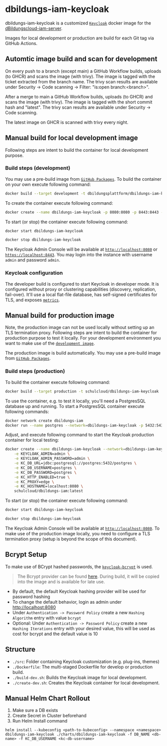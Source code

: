 # dbildungs-iam-keycloak

dbildungs-iam-keycloak is a customized [`Keycloak`](https://github.com/keycloak/keycloak) docker image for the [dBildungscloud-iam-server](https://github.com/dBildungsplattform/dbildungs-iam-server).

Images for local development or production are build for each Git tag via GitHub Actions.

## Automtic image build and scan for development
On every push to a branch (except main) a GitHub Workflow builds, uploads (to GHCR) and scans the image (with trivy). The image is tagged with the ticket extracted from the branch name. The trivy scan results are available under Security -> Code scanning -> Filter: "is:open branch:\<branch\>".

After a merge to main a GitHub Workflow builds, uploads (to GHCR) and scans the image (with trivy). The image is tagged with the short commit hash and "latest". The trivy scan results are available under Security -> Code scanning.

The latest image on GHCR is scanned with trivy every night.

## Manual build for local development image

Following steps are intent to build the container for local development purpose.

### Build steps (development)

You may use a pre-build image from [`GitHub Packages`](https://github.com/orgs/hpi-schul-cloud/packages?repo_name=dbildungs-iam). To build the container on your own execute following command:

```bash
docker build --target development -t dbildungsplattform/dbildungs-iam-keycloak/dev .
```

To create the container execute following command:

```bash
docker create --name dbildungs-iam-keycloak -p 8080:8080 -p 8443:8443 -e KEYCLOAK_ADMIN=admin -e KEYCLOAK_ADMIN_PASSWORD=admin dbildungsplattform/dbildungs-iam-keycloak/dev:latest
```

To start (or stop) the container execute following command:

```bash
docker start dbildungs-iam-keycloak
```

```bash
docker stop dbildungs-iam-keycloak
```

The Keycloak Admin Console will be available at [`http://localhost:8080`](http://localhost:8080) or [`https://localhost:8443`](https://localhost:8443). You may login into the instance with username `admin` and password `admin`.

### Keycloak configuration

The developer build is configured to start Keycloak in developer mode. It is configured without proxy or clustering capabilities (discovery, replication, fail-over). It'll use a local flat-file database, has self-signed certificates for TLS, and exposes [`metrics`](http://localhost:8080/metrics).

## Manual build for production image

Note, the production image can not be used locally without setting up an TLS termination proxy. Following steps are intent to build the container for production purpose to test it locally. For your development environment you want to make use of the [`development image`](#manual-build-for-local-development-image).

The production image is build automatically. You may use a pre-build image from [`GitHub Packages`](https://github.com/dBildungsplattform/dbildungs-iam-keycloak/pkgs/container/dbildungs-iam-keycloak).

### Build steps (production)

To build the container execute following command:

```bash
docker build --target production -t schulcloud/dbildungs-iam-keycloak .
```

To use the container, e.g. to test it locally, you'll need a PostgresSQL database up and running. To start a PostgresSQL container execute following commands:

```bash
docker network create dbildungs-iam
docker run --name postgres --network=dbildungs-iam-keycloak -p 5432:5432 -e POSTGRES_PASSWORD=postgres -d postgres
```

Adjust, and execute following command to start the Keycloak production container for local testing:

```bash
docker create --name dbildungs-iam-keycloak --network=dbildungs-iam-keycloak -p 8080:8080 \
    -e KEYCLOAK_ADMIN=admin \
    -e KEYCLOAK_ADMIN_PASSWORD=admin \
    -e KC_DB_URL=jdbc:postgresql://postgres:5432/postgres \
    -e KC_DB_USERNAME=postgres \
    -e KC_DB_PASSWORD=postgres \
    -e KC_HTTP_ENABLED=true \
    -e KC_PROXY=edge \
    -e KC_HOSTNAME=localhost:8080 \
    schulcloud/dbildungs-iam:latest
```

To start (or stop) the container execute following command:

```bash
docker start dbildungs-iam-keycloak
```

```bash
docker stop dbildungs-iam-keycloak
```

The Keycloak Admin Console will be available at [`http://localhost:8080`](http://localhost:8080). To make use of the production image locally, you need to configure a TLS termination proxy (setup is beyond the scope of this document).

## Bcrypt Setup

To make use of BCrypt hashed passwords, the [`keycloak-bcrypt`](https://github.com/leroyguillaume/keycloak-bcrypt/) is used.

> The Bcrypt provider can be found [here](./src/providers). During build, it will be copied into the image and is
> available for late use.

- By default, the default Keycloak hashing provider will be used for password hashing
- To change the default behavior, login as admin under <http://localhost:8080>
- Under `Authentication -> Password Policy` create a new `Hashing Algorithm` entry with value `bcrypt`
- Optional: Under `Authentication -> Password Policy` create a new `Hashing Iterations` entry with your desired value, this will be used as cost for bcrypt and the default value is 10

## Structure

- `./src`: Folder containing Keycloak customization (e.g. plug-ins, themes)
- `./Dockerfile`: The multi-staged Dockerfile for develop or production build.
- `./build-dev.sh`: Builds the Keycloak image for local development.
- `./create-dev.sh`: Creates the Keycloak container for local development.




## Manual Helm Chart Rollout
1. Make sure a DB exists
2. Create Secret in Cluster beforehand
3. Run Helm Install command


```
helm install --kubeconfig <path-to-kubeconfig> --namespace <namespace> dbildungs-iam-keycloak ./charts/dbildungs-iam-keycloak -f DB_NAME <db-name> -f KC_DB_USERNAME <kc-db-username>
```